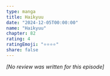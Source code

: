 ```yaml
---
type: manga
title: Haikyuu
date: "2024-12-05T00:00:00"
name: "Haikyuu"
chapter: 82
rating: 4
ratingEmoji: "⭐️⭐️⭐️⭐️"
share: false
---
```


_[No review was written for this episode]_